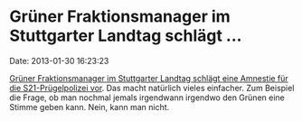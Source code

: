 Grüner Fraktionsmanager im Stuttgarter Landtag schlägt \...
===========================================================

Date: 2013-01-30 16:23:23

[Grüner Fraktionsmanager im Stuttgarter Landtag schlägt eine Amnestie
für die S21-Prügelpolizei
vor](http://www.heise.de/tp/artikel/38/38467/1.html). Das macht
natürlich vieles einfacher. Zum Beispiel die Frage, ob man nochmal
jemals irgendwann irgendwo den Grünen eine Stimme geben kann. Nein, kann
man nicht.
